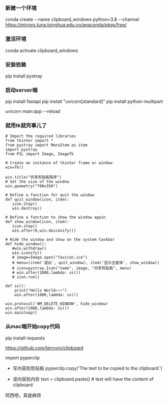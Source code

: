 

### 新建一个环境
conda create --name clipboard_windows python=3.8 --channel https://mirrors.tuna.tsinghua.edu.cn/anaconda/pkgs/free/

### 激活环境
conda activate clipboard_windows

### 安装依赖
pip install pystray


### 启动server端
pip install fastapi
pip install "uvicorn[standard]"
pip install python-multipart

uvicorn main:app --reload

### 就用tk就完事儿了

	# Import the required libraries
	from tkinter import *
	from pystray import MenuItem as item
	import pystray
	from PIL import Image, ImageTk

	# Create an instance of tkinter frame or window
	win=Tk()

	win.title("共享剪贴板程序")
	# Set the size of the window
	win.geometry("700x350")

	# Define a function for quit the window
	def quit_window(icon, item):
	   icon.stop()
	   win.destroy()

	# Define a function to show the window again
	def show_window(icon, item):
	   icon.stop()
	   win.after(0,win.deiconify())

	# Hide the window and show on the system taskbar
	def hide_window():
	   #win.withdraw()
	   win.iconify()
	   # image=Image.open("favicon.ico")
	   # menu=(item('退出', quit_window), item('显示主窗体', show_window))
	   # icon=pystray.Icon("name", image, "共享剪贴板", menu)
	   # win.after(1000,lambda: ss())
	   # icon.run()

	def ss():
	    print("Hello World~~~")
	    win.after(1000,lambda: ss())

	win.protocol('WM_DELETE_WINDOW', hide_window)
	win.after(1000,lambda: ss())
	win.mainloop()


### 从mac端开始copy代码
pip install requests

https://github.com/terryyin/clipboard

import pyperclip

* 写内容到剪贴板
pyperclip.copy('The text to be copied to the clipboard.')

* 读内容到内存
text = clipboard.paste()  # text will have the content of clipboard

阿西吧，真是麻烦
